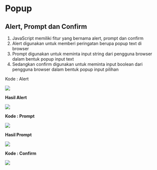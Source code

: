 # Popup

## **Alert, Prompt dan Confirm**

1. JavaScript memiliki fitur yang bernama alert, prompt dan confirm
2. Alert digunakan untuk memberi peringatan berupa popup text di browser
3. Prompt digunakan untuk meminta input string dari pengguna browser dalam bentuk popup input text
4. Sedangkan confirm digunakan untuk meminta input boolean dari pengguna browser dalam bentuk popup input pilihan

Kode : Alert

![](https://lh4.googleusercontent.com/BX\_cJoIZZ4NdiBCl4Eya0B4TEfeS8gIjUO8NKTqsOyvDD5iJUJM-0kDjsjKnLFhn3SdftLL5tUpi1wOMK90GxHKHP1NYqLyk915vUFRcqy4Bly-IhlE6RMw0j0Tmg4dH0LdvgOgSAgyiRo1\_yA3XwA)

**Hasil Alert**

![](https://lh6.googleusercontent.com/nYo7118zrgJ9D3RR0EWU1\_5jnftRI5toLnjBE-1UhLj46cd5e9bOT9hcxc6ROfcf\_p2ufr1atRbxPPt9ZDmP8zsjLp9B4P1n2P6DCOzlqJFc0WskJZxW1HNsGslNTE8OG0ck3gENoFwVetD4Ku5iSg)

**Kode : Prompt**

![](https://lh3.googleusercontent.com/39GB5l4GJJTda6k4hx-kd7niPXrqPM6CBNzwPn3x5mtQNH3kTG\_hs75FeFlhxazZa0YnKPFClB68ctqnSVU0Tkc2aqUhZ\_Ryal5\_O-RsyVXBcxF5fW2LifLHaz331RjmhQHyJMAxWccCCXnDpi0MlA)

**Hasil Prompt**

![](https://lh4.googleusercontent.com/8uyiOAUC8zfMSvC6qUC-86gVRDGaPR-dsKnUqA3XDtrClZ8rAsNaUpfPYyx4Jo2OnEfcto-N\_9vFfkGjkY1EwNBG1XMLD4OVAQ-Ik2Up5sZ\_V8vNP7euhfYLylQwVRy\_vnX2FKUuKtdNKLi4AOPDOA)

**Kode : Confirm**

![](https://lh4.googleusercontent.com/RIoRJtZCzZrTlLEUsevI5DyDF1DznTCtUphYB0xCqIDtpUdylivQOb5wTM9QmDmBdv6oAx6\_lHxMYRGJGaKiXLrZHhGLTRqgwRycWZ6vi56o0GWgTRPc3-ftJMI1hoYaB4\_Ki95x5C97xnC0rU1gMw)
